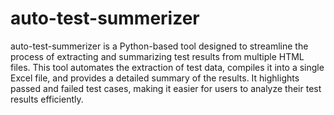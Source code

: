 # auto-test-summerizer
 auto-test-summerizer  is a Python-based tool designed to streamline the process of extracting and summarizing test results from multiple HTML files. This tool automates the extraction of test data, compiles it into a single Excel file, and provides a detailed summary of the results. It highlights passed and failed test cases, making it easier for users to analyze their test results efficiently.
